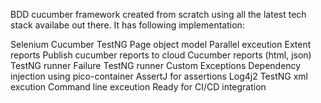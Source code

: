 BDD cucumber framework created from scratch using all the latest tech stack availabe out there. It has following implementation:

Selenium
Cucumber
TestNG
Page object model
Parallel exceution
Extent reports
Publish cucumber reports to cloud
Cucumber reports (html, json)
TestNG runner
Failure TestNG runner
Custom Exceptions
Dependency injection using pico-container
AssertJ for assertions
Log4j2
TestNG xml excution
Command line exceution
Ready for CI/CD integration
